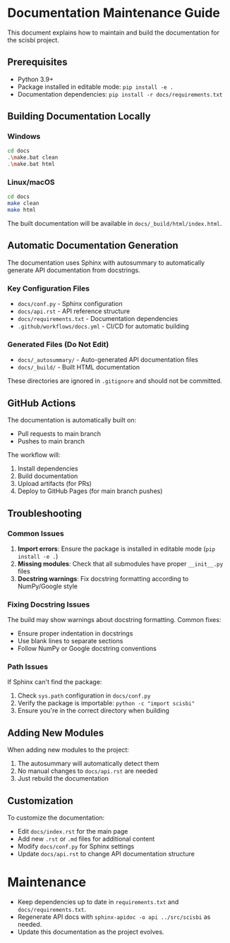 # Documentation Maintenance Guide

This document explains how to maintain and build the documentation for the scisbi project.

## Prerequisites

- Python 3.9+
- Package installed in editable mode: `pip install -e .`
- Documentation dependencies: `pip install -r docs/requirements.txt`

## Building Documentation Locally

### Windows
```bash
cd docs
.\make.bat clean
.\make.bat html
```

### Linux/macOS
```bash
cd docs
make clean
make html
```

The built documentation will be available in `docs/_build/html/index.html`.

## Automatic Documentation Generation

The documentation uses Sphinx with autosummary to automatically generate API documentation from docstrings.

### Key Configuration Files

- `docs/conf.py` - Sphinx configuration
- `docs/api.rst` - API reference structure
- `docs/requirements.txt` - Documentation dependencies
- `.github/workflows/docs.yml` - CI/CD for automatic building

### Generated Files (Do Not Edit)

- `docs/_autosummary/` - Auto-generated API documentation files
- `docs/_build/` - Built HTML documentation

These directories are ignored in `.gitignore` and should not be committed.

## GitHub Actions

The documentation is automatically built on:
- Pull requests to main branch
- Pushes to main branch

The workflow will:
1. Install dependencies
2. Build documentation
3. Upload artifacts (for PRs)
4. Deploy to GitHub Pages (for main branch pushes)

## Troubleshooting

### Common Issues

1. **Import errors**: Ensure the package is installed in editable mode (`pip install -e .`)
2. **Missing modules**: Check that all submodules have proper `__init__.py` files
3. **Docstring warnings**: Fix docstring formatting according to NumPy/Google style

### Fixing Docstring Issues

The build may show warnings about docstring formatting. Common fixes:
- Ensure proper indentation in docstrings
- Use blank lines to separate sections
- Follow NumPy or Google docstring conventions

### Path Issues

If Sphinx can't find the package:
1. Check `sys.path` configuration in `docs/conf.py`
2. Verify the package is importable: `python -c "import scisbi"`
3. Ensure you're in the correct directory when building

## Adding New Modules

When adding new modules to the project:
1. The autosummary will automatically detect them
2. No manual changes to `docs/api.rst` are needed
3. Just rebuild the documentation

## Customization

To customize the documentation:
- Edit `docs/index.rst` for the main page
- Add new `.rst` or `.md` files for additional content
- Modify `docs/conf.py` for Sphinx settings
- Update `docs/api.rst` to change API documentation structure

# Maintenance

- Keep dependencies up to date in `requirements.txt` and `docs/requirements.txt`.
- Regenerate API docs with `sphinx-apidoc -o api ../src/scisbi` as needed.
- Update this documentation as the project evolves.
